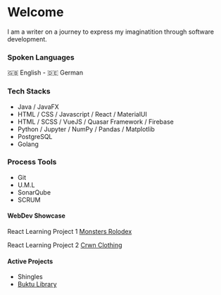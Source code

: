 # Welcome 

I am a writer on a journey to express my imaginatition through software development. 

### Spoken Languages
🇬🇧 English - 🇩🇪 German

### Tech Stacks 
- Java / JavaFX 
- HTML / CSS / Javascript / React / MaterialUI 
- HTML / SCSS / VueJS / Quasar Framework / Firebase
- Python / Jupyter / NumPy / Pandas / Matplotlib
- PostgreSQL
- Golang

### Process Tools
- Git
- U.M.L
- SonarQube
- SCRUM

#### WebDev Showcase
React Learning Project 1
[Monsters Rolodex](https://heartfelt-marzipan-5df514.netlify.app)

React Learning Project 2
[Crwn Clothing](https://chipper-youtiao-6e65b7.netlify.app)


#### Active Projects
- Shingles
- [Buktu Library](https://radiant-capybara-224666.netlify.app/)

